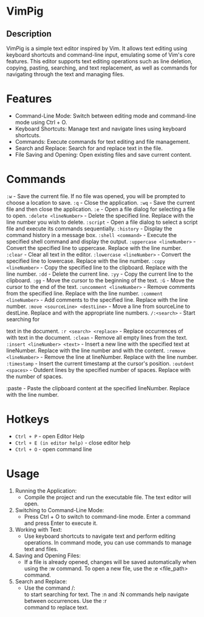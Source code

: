 # VimPig
## Description
VimPig is a simple text editor inspired by Vim. It allows text editing using keyboard shortcuts and command-line input, emulating some of Vim's core features. This editor supports text editing operations such as line deletion, copying, pasting, searching, and text replacement, as well as commands for navigating through the text and managing files.

# Features
- Command-Line Mode: Switch between editing mode and command-line mode using Ctrl + O.
- Keyboard Shortcuts: Manage text and navigate lines using keyboard shortcuts.
- Commands: Execute commands for text editing and file management.
- Search and Replace: Search for and replace text in the file.
- File Saving and Opening: Open existing files and save current content.
# Commands
`:w` - Save the current file. If no file was opened, you will be prompted to choose a location to save.
`:q` - Close the application.
`:wq` - Save the current file and then close the application.
`:e` - Open a file dialog for selecting a file to open.
`:delete <lineNumber>` - Delete the specified line. Replace <lineNumber> with the line number you wish to delete.
`:script` - Open a file dialog to select a script file and execute its commands sequentially.
`:history` - Display the command history in a message box.
`:shell <command>` - Execute the specified shell command and display the output.
`:uppercase <lineNumber>` - Convert the specified line to uppercase. Replace <lineNumber> with the line number.
`:clear` - Clear all text in the editor.
`:lowercase <lineNumber>` - Convert the specified line to lowercase. Replace <lineNumber> with the line number.
`:copy <lineNumber>` - Copy the specified line to the clipboard. Replace <lineNumber> with the line number.
`:dd` - Delete the current line.
`:yy` - Copy the current line to the clipboard.
`:gg` - Move the cursor to the beginning of the text.
`:G` - Move the cursor to the end of the text.
`:uncomment <lineNumber>` - Remove comments from the specified line. Replace <lineNumber> with the line number.
`:comment <lineNumber>` - Add comments to the specified line. Replace <lineNumber> with the line number.
`:move <sourceLine> <destLine>` - Move a line from sourceLine to destLine. Replace <sourceLine> and <destLine> with the appropriate line numbers.
`/:<search>` - Start searching for <search> text in the document.
`:r <search> <replace>` - Replace occurrences of <search> with <replace> text in the document.
`:clean` - Remove all empty lines from the text.
`:insert <lineNumber> <text>` - Insert a new line with the specified text at lineNumber. Replace <lineNumber> with the line number and <text> with the content.
`:remove <lineNumber>` - Remove the line at lineNumber. Replace <lineNumber> with the line number.
`:timestamp` - Insert the current timestamp at the cursor's position.
`:outdent <spaces>` - Outdent lines by the specified number of spaces. Replace <spaces> with the number of spaces.

:paste <lineNumber> - Paste the clipboard content at the specified lineNumber. Replace <lineNumber> with the line number.
# Hotkeys
- `Ctrl + P` - open Editor Help
- `Ctrl + E (in editor help)` - close editor help
- `Ctrl + O` - open command line
# Usage
1. Running the Application:
   - Compile the project and run the executable file. The text editor will open.
2. Switching to Command-Line Mode:
   - Press Ctrl + O to switch to command-line mode. Enter a command and press Enter to execute it.
3. Working with Text:
   - Use keyboard shortcuts to navigate text and perform editing operations. In command mode, you can use commands to manage text and files.
4. Saving and Opening Files:
   - If a file is already opened, changes will be saved automatically when using the :w command. To open a new file, use the :e <file_path> command.
5. Search and Replace:
   - Use the command /:<search> to start searching for text. The :n and :N commands help navigate between occurrences. Use the :r <search> <replace> command to replace text.
